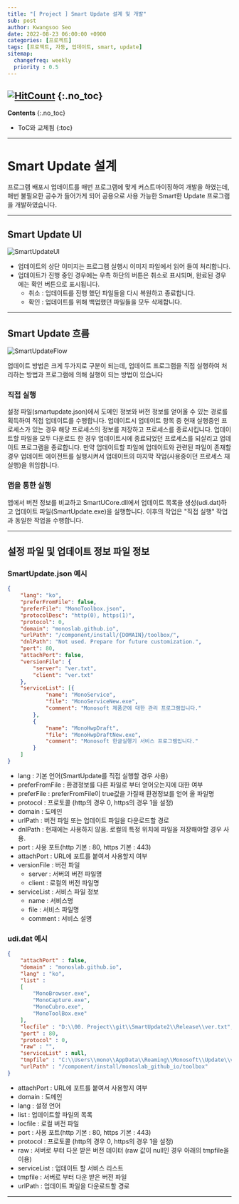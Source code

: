 ```yaml
---
title: "[ Project ] Smart Update 설계 및 개발" 
sub: post
author: Kwangsoo Seo
date: 2022-08-23 06:00:00 +0900
categories: [프로젝트]
tags: [프로젝트, 자동, 업데이트, smart, update]
sitemap:
  changefreq: weekly
  priority : 0.5
---
```

[![HitCount](https://hits.dwyl.com/MonosLab/post12.svg?style=flat-square)](http://hits.dwyl.com/MonosLab/post12)
{:.no_toc}
---
**Contents**
{:.no_toc}

* ToC와 교체됨
{:toc}  

---   
# Smart Update 설계   
프로그램 배포시 업데이트를 매번 프로그램에 맞게 커스트마이징하여 개발을 하였는데, 매번 불필요한 공수가 들어가게 되어 공용으로 사용 가능한 Smart한 Update 프로그램을 개발하였습니다.

---   

## Smart Update UI   

![SmartUpdateUI](https://monoslab.github.io/assets/img/posts/prj_update_ui.png)   

* 업데이트의 상단 이미지는 프로그램 실행시 이미지 파일에서 읽어 들여 처리합니다.   
* 업데이트가 진행 중인 경우에는 우측 하단의 버튼은 취소로 표시되며, 완료된 경우에는 확인 버튼으로 표시됩니다.   
  * 취소 : 업데이트를 진행 했던 파일들을 다시 복원하고 종료합니다.   
  * 확인 : 업데이트를 위해 백업했던 파일들을 모두 삭제합니다.   

---   

## Smart Update 흐름

![SmartUpdateFlow](https://monoslab.github.io/assets/img/posts/prj_update_flow.png)   

업데이트 방법은 크게 두가지로 구분이 되는데, 업데이트 프로그램을 직접 실행하여 처리하는 방법과 프로그램에 의해 실행이 되는 방법이 있습니다

### 직접 실행   
설정 파일(smartupdate.json)에서 도메인 정보와 버전 정보를 얻어올 수 있는 경로를 획득하여 직접 업데이트를 수행합니다.  업데이트시 업데이트 항목 중 현재 실행중인 프로세스가 있는 경우 해당 프로세스의 정보를 저장하고 프로세스를 종료시킵니다. 업데이트할 파일을 모두 다운로드 한 경우 업데이트시에 종료되었던 프로세스를 되살리고 업데이트 프로그램을 종료합니다. 만약 업데이트할 파일에 업데이트와 관련된 파일이 존재할 경우 업데이트 에이전트를 실행시켜서 업데이트의 마지막 작업(사용중이던 프로세스 재실행)을 위임합니다.    

### 앱을 통한 실행   
앱에서 버전 정보를 비교하고 SmartUCore.dll에서 업데이트 목록을 생성(udi.dat)하고 업데이트 파일(SmartUpdate.exe)을 실행합니다. 이후의 작업은 "직접 실행" 작업과 동일한 작업을 수행합니다.

---   

## 설정 파일 및 업데이트 정보 파일 정보   

### SmartUpdate.json 예시   

```json
{
    "lang": "ko",
    "preferFromFile": false,
    "preferFile": "MonoToolbox.json",
    "protocolDesc": "http(0), https(1)",
    "protocol": 0,
    "domain": "monoslab.github.io",
    "urlPath": "/component/install/{DOMAIN}/toolbox/",
    "dnlPath": "Not used. Prepare for future customization.",
    "port": 80,
    "attachPort": false,
    "versionFile": {
        "server": "ver.txt",
        "client": "ver.txt"
    },
    "serviceList": [{
            "name": "MonoService",
            "file": "MonoServiceNew.exe",
            "comment": "Monosoft 제품군에 대한 관리 프로그램입니다."
        },
        {
            "name": "MonoHwpDraft",
            "file": "MonoHwpDraftNew.exe",
            "comment": "Monosoft 한글실행기 서비스 프로그램입니다."
        }
    ]
}
```   
* lang : 기본 언어(SmartUpdate를 직접 실행할 경우 사용)
* preferFromFile : 환경정보를 다른 파일로 부터 얻어오는지에 대한 여부
* preferFile : preferFromFile이 true값을 가질때 환경정보를 얻어 올 파일명
* protocol : 프로토콜 (http의 경우 0, https의 경우 1을 설정)
* domain : 도메인
* urlPath : 버전 파일 또는 업데이트 파일을 다운로드할 경로
* dnlPath : 현재에는 사용하지 않음. 로컬의 특정 위치에 파일을 저장해야할 경우 사용.
* port : 사용 포트(http 기본 : 80, https 기본 : 443)
* attachPort : URL에 포트를 붙여서 사용할지 여부
* versionFile : 버전 파일
  * server : 서버의 버전 파일명
  * client : 로컬의 버전 파일명
* serviceList : 서비스 파일 정보
  * name : 서비스명
  * file : 서비스 파일명
  * comment : 서비스 설명

### udi.dat 예시   

```json
{
    "attachPort" : false,
    "domain" : "monoslab.github.io",
    "lang" : "ko",
    "list" : 
    [
        "MonoBrowser.exe",
        "MonoCapture.exe",
        "MonoCubro.exe",
        "MonoToolBox.exe"
    ],
    "locfile" : "D:\\00. Project\\git\\SmartUpdate2\\Release\\ver.txt",
    "port" : 80,
    "protocol" : 0,
    "raw" : "",
    "serviceList" : null,
    "tmpfile" : "C:\\Users\\mono\\AppData\\Roaming\\Monosoft\\Update\\ver.txt",
    "urlPath" : "/component/install/monoslab_github_io/toolbox"
}
```   
* attachPort : URL에 포트를 붙여서 사용할지 여부
* domain : 도메인
* lang : 설정 언어
* list : 업데이트할 파일의 목록
* locfile : 로컬 버전 파일
* port : 사용 포트(http 기본 : 80, https 기본 : 443)
* protocol : 프로토콜 (http의 경우 0, https의 경우 1을 설정)
* raw : 서버로 부터 다운 받은 버전 데이터 (raw 값이 null인 경우 아래의 tmpfile을 이용)
* serviceList : 업데이트 할 서비스 리스트
* tmpfile : 서버로 부터 다운 받은 버전 파일
* urlPath : 업데이트 파일을 다운로드할 경로

---

